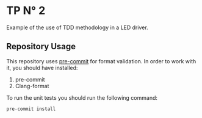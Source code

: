 # TP N° 2

Example of the use of TDD methodology in a LED driver.

## Repository Usage

This repository uses [pre-commit](https://pre-commit.com) for format validation. In order to work with it, you should have installed:

1. pre-commit
2. Clang-format

To run the unit tests you should run the following command:

```
pre-commit install
```

